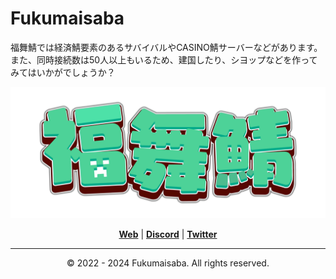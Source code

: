# Fukumaisaba
福舞鯖では経済鯖要素のあるサバイバルやCASINO鯖サーバーなどがあります。<br>
また、同時接続数は50人以上もいるため、建国したり、シヨップなどを作ってみてはいかがでしょうか？

![](/profile/logo.png)
<p align="center"><strong><a href="https://github.com/McFukumaisaba">Web</a></strong> | <strong><a href="https://discord.com/invite/GAUrAa7gwQ">Discord</a></strong> | <strong><a href="https://twitter.com/fukumaisaba">Twitter</a></strong></p>

-----

<p align="center">© 2022 - 2024 Fukumaisaba. All rights reserved.</p>
